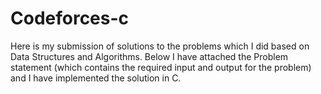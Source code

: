 # Codeforces-c

Here is my submission of solutions to the problems which I did based on Data Structures and Algorithms. Below I have attached the Problem statement (which contains
the required input and output for the problem) and I have implemented the solution in C.
